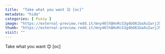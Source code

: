 ```yaml
---
title:  "Take what you want 😊 [oc]"
metadate: "hide"
categories: [ Pussy ]
image: "https://external-preview.redd.it/mny46lhQHvRcS3g4bO61baXuIwrjJ57z9XwX67KtKsU.jpg?auto=webp&s=3175d12f925c9a15ba41a9a6c7b6ae1fee3aace5"
thumb: "https://external-preview.redd.it/mny46lhQHvRcS3g4bO61baXuIwrjJ57z9XwX67KtKsU.jpg?width=960&crop=smart&auto=webp&s=50983ebd02906e1a1dfe87731f39d548004dea67"
visit: ""
---
```

Take what you want 😊 [oc]
